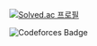 [![Solved.ac
프로필](http://mazassumnida.wtf/api/mini/generate_badge?boj=pgggggggggh)](https://solved.ac/pgggggggggh)

![Codeforces Badge](https://codeforces-readme-stats.vercel.app/api/badge?username=pgggggggggh)

<!-- ![Codeforces Badge](https://codeforces-readme-stats.vercel.app/api/badge?username=redheadphone) -->

<!--
**pggggggggh/pggggggggh** is a ✨ _special_ ✨ repository because its `README.md` (this file) appears on your GitHub profile.

Here are some ideas to get you started:

- 🔭 I’m currently working on ...
- 🌱 I’m currently learning ...
- 👯 I’m looking to collaborate on ...
- 🤔 I’m looking for help with ...
- 💬 Ask me about ...
- 📫 How to reach me: ...
- 😄 Pronouns: ...
- ⚡ Fun fact: ...
-->
